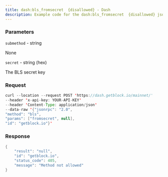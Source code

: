 ```yaml
---
title: dash:bls_fromsecret  {disallowed} - Dash
description: Example code for the dash:bls_fromsecret  {disallowed} json-rpc method. Сomplete guide on how to use dash:bls_fromsecret  {disallowed} json-rpc in GetBlock.io Web3 documentation.
---
```


### Parameters


`submethod` - string

None

`secret` - string (hex)

The BLS secret key

### Request

``` java
curl --location --request POST 'https://dash.getblock.io/mainnet/' 
--header 'x-api-key: YOUR-API-KEY' 
--header 'Content-Type: application/json' 
--data-raw '{"jsonrpc": "2.0",
"method": "bls",
"params": ["fromsecret", null],
"id": "getblock.io"}'
```

###  Response

``` java
{
    "result": "null",
    "id": "getblock.io",
    "status_code": 405,
    "message": "Method not allowed"
}
```

